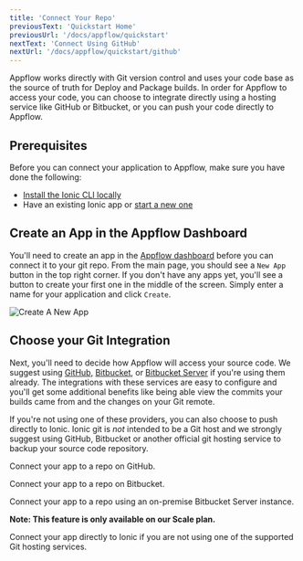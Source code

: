```yaml
---
title: 'Connect Your Repo'
previousText: 'Quickstart Home'
previousUrl: '/docs/appflow/quickstart'
nextText: 'Connect Using GitHub'
nextUrl: '/docs/appflow/quickstart/github'
---
```


Appflow works directly with Git version control and uses your code base as the source of truth for Deploy and Package builds. In order for Appflow to access your code, you can choose to integrate directly using a hosting service like GitHub or Bitbucket, or you can push your code directly to Appflow.

## Prerequisites

Before you can connect your application to Appflow, make sure you have done the following:

* [Install the Ionic CLI locally](/docs/cli#installation)
* Have an existing Ionic app or [start a new one](/docs/cli/commands/start/)

## Create an App in the Appflow Dashboard

You'll need to create an app in the [Appflow dashboard](https://dashboard.ionicframework.com) before you can connect it to your git repo. From the main page, you should see a `New App` button in the top right corner. If you don't have any apps yet, you'll see a button to create your first one in the middle of the screen. Simply enter a name for your application and click `Create`.

![Create A New App](/docs/assets/img/appflow/ss-create-app.png)

## Choose your Git Integration

Next, you'll need to decide how Appflow will access your source code. We suggest using [GitHub](https://github.com/), [Bitbucket](https://bitbucket.org/), or [Bitbucket Server](https://bitbucket.org/product/enterprise) if you're using them already. The integrations with these services are easy to configure and you'll get some additional benefits like being able view the commits your builds came from and the changes on your Git remote.

If you're not using one of these providers, you can also choose to push directly to Ionic. Ionic git is *not* intended to be a Git host and we strongly suggest using GitHub, Bitbucket or another official git hosting service to backup your source code repository.

<docs-cards> <docs-card header="Connect using GitHub" href="/docs/appflow/quickstart/github" icon="/docs/assets/icons/guide-github-icon.png"> 

Connect your app to a repo on GitHub.</docs-card>

<docs-card header="Connect using Bitbucket" href="/docs/appflow/quickstart/bitbucket" icon="/docs/assets/icons/guide-bitbucket-icon.png"> 

Connect your app to a repo on Bitbucket.</docs-card>

<docs-card header="Connect using Bitbucket Server" href="/docs/appflow/quickstart/bitbucket-server" icon="/docs/assets/icons/guide-bitbucket-icon.png"> 

Connect your app to a repo using an on-premise Bitbucket Server instance.

**Note: This feature is only available on our Scale plan.** </docs-card>

<docs-card header="Connect using Ionic" href="/docs/appflow/quickstart/ionic-remote" icon="/docs/assets/icons/guide-ionic-icon.png"> 

Connect your app directly to Ionic if you are not using one of the supported Git hosting services.</docs-card> </docs-cards>